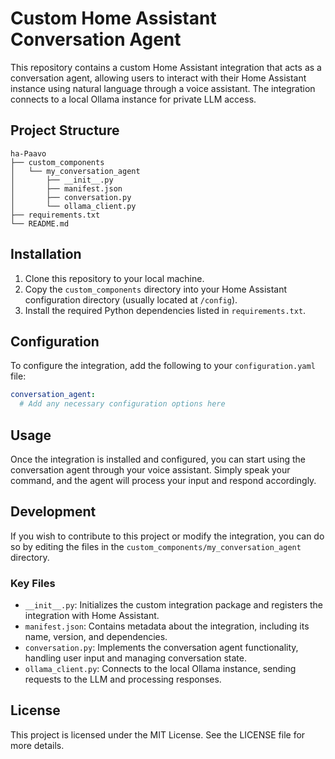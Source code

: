# Custom Home Assistant Conversation Agent

This repository contains a custom Home Assistant integration that acts as a conversation agent, allowing users to interact with their Home Assistant instance using natural language through a voice assistant. The integration connects to a local Ollama instance for private LLM access.

## Project Structure

```
ha-Paavo
├── custom_components
│   └── my_conversation_agent
│       ├── __init__.py
│       ├── manifest.json
│       ├── conversation.py
│       └── ollama_client.py
├── requirements.txt
└── README.md
```

## Installation

1. Clone this repository to your local machine.
2. Copy the `custom_components` directory into your Home Assistant configuration directory (usually located at `/config`).
3. Install the required Python dependencies listed in `requirements.txt`.

## Configuration

To configure the integration, add the following to your `configuration.yaml` file:

```yaml
conversation_agent:
  # Add any necessary configuration options here
```

## Usage

Once the integration is installed and configured, you can start using the conversation agent through your voice assistant. Simply speak your command, and the agent will process your input and respond accordingly.

## Development

If you wish to contribute to this project or modify the integration, you can do so by editing the files in the `custom_components/my_conversation_agent` directory.

### Key Files

- `__init__.py`: Initializes the custom integration package and registers the integration with Home Assistant.
- `manifest.json`: Contains metadata about the integration, including its name, version, and dependencies.
- `conversation.py`: Implements the conversation agent functionality, handling user input and managing conversation state.
- `ollama_client.py`: Connects to the local Ollama instance, sending requests to the LLM and processing responses.

## License

This project is licensed under the MIT License. See the LICENSE file for more details.